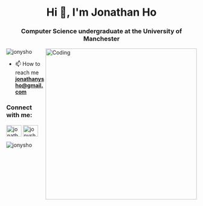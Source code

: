 <h1 align="center">Hi 👋, I'm Jonathan Ho</h1>
<h3 align="center">Computer Science undergraduate at the University of Manchester</h3>
<img align="right" alt="Coding" width="400" src="https://camo.githubusercontent.com/cae12fddd9d6982901d82580bdf321d81fb299141098ca1c2d4891870827bf17/68747470733a2f2f6d69726f2e6d656469756d2e636f6d2f6d61782f313336302f302a37513379765349765f7430696f4a2d5a2e676966">

<p align="left"> <img src="https://komarev.com/ghpvc/?username=jonysho&label=Profile%20views&color=0e75b6&style=flat" alt="jonysho" /> </p>

- 📫 How to reach me **jonathanysho@gmail.com**

<h3 align="left">Connect with me:</h3>
<p align="left">
<a href="https://linkedin.com/in/jonathanysho" target="blank"><img align="center" src="https://raw.githubusercontent.com/rahuldkjain/github-profile-readme-generator/master/src/images/icons/Social/linked-in-alt.svg" alt="jonathanysho" height="30" width="40" /></a>
<a href="https://www.leetcode.com/jonysho_" target="blank"><img align="center" src="https://raw.githubusercontent.com/rahuldkjain/github-profile-readme-generator/master/src/images/icons/Social/leet-code.svg" alt="jonysho_" height="30" width="40" /></a>
</p>
<p><img align="center" src="https://github-readme-stats.vercel.app/api/top-langs?username=jonysho&show_icons=true&locale=en&layout=compact" alt="jonysho" /></p>
